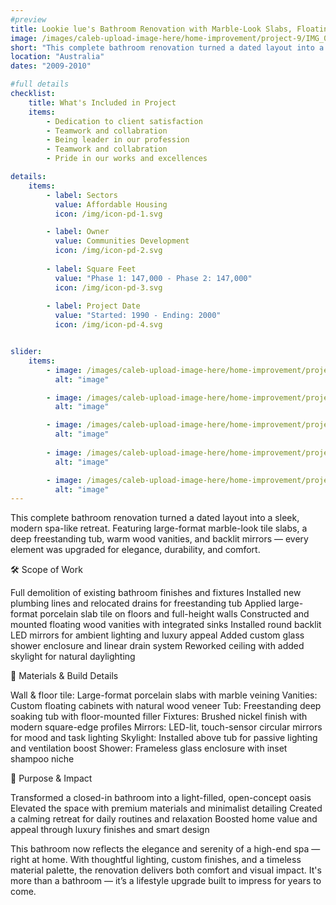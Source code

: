 ```yaml
---
#preview
title: Lookie lue's Bathroom Renovation with Marble-Look Slabs, Floating Vanities & Freestanding Tub
image: /images/caleb-upload-image-here/home-improvement/project-9/IMG_0810.jpeg
short: "This complete bathroom renovation turned a dated layout into a sleek, modern spa-like retreat. Featuring large-format marble-look tile slabs, a deep freestanding tub, warm wood vanities, and backlit mirrors — every element was upgraded for elegance, durability, and comfort."
location: "Australia"
dates: "2009-2010"

#full details
checklist:
    title: What's Included in Project
    items:
        - Dedication to client satisfaction
        - Teamwork and collabration
        - Being leader in our profession
        - Teamwork and collabration
        - Pride in our works and excellences

details:
    items:
        - label: Sectors
          value: Affordable Housing
          icon: /img/icon-pd-1.svg

        - label: Owner
          value: Communities Development
          icon: /img/icon-pd-2.svg
        
        - label: Square Feet
          value: "Phase 1: 147,000 - Phase 2: 147,000"
          icon: /img/icon-pd-3.svg
        
        - label: Project Date
          value: "Started: 1990 - Ending: 2000"
          icon: /img/icon-pd-4.svg


slider: 
    items:
        - image: /images/caleb-upload-image-here/home-improvement/project-9/IMG_7137.jpeg
          alt: "image"

        - image: /images/caleb-upload-image-here/home-improvement/project-9/IMG_7136.jpeg
          alt: "image"

        - image: /images/caleb-upload-image-here/home-improvement/project-9/IMG_0810.jpeg
          alt: "image"
        
        - image: /images/caleb-upload-image-here/home-improvement/project-9/IMG_0808.jpeg
          alt: "image"

        - image: /images/caleb-upload-image-here/home-improvement/project-9/IMG_0807.jpeg
          alt: "image"
---
```


This complete bathroom renovation turned a dated layout into a sleek, modern spa-like retreat. Featuring large-format marble-look tile slabs, a deep freestanding tub, warm wood vanities, and backlit mirrors — every element was upgraded for elegance, durability, and comfort.

🛠️ Scope of Work

Full demolition of existing bathroom finishes and fixtures
Installed new plumbing lines and relocated drains for freestanding tub
Applied large-format porcelain slab tile on floors and full-height walls
Constructed and mounted floating wood vanities with integrated sinks
Installed round backlit LED mirrors for ambient lighting and luxury appeal
Added custom glass shower enclosure and linear drain system
Reworked ceiling with added skylight for natural daylighting

🔧 Materials & Build Details

Wall & floor tile: Large-format porcelain slabs with marble veining
Vanities: Custom floating cabinets with natural wood veneer
Tub: Freestanding deep soaking tub with floor-mounted filler
Fixtures: Brushed nickel finish with modern square-edge profiles
Mirrors: LED-lit, touch-sensor circular mirrors for mood and task lighting
Skylight: Installed above tub for passive lighting and ventilation boost
Shower: Frameless glass enclosure with inset shampoo niche

🎯 Purpose & Impact

Transformed a closed-in bathroom into a light-filled, open-concept oasis
Elevated the space with premium materials and minimalist detailing
Created a calming retreat for daily routines and relaxation
Boosted home value and appeal through luxury finishes and smart design

This bathroom now reflects the elegance and serenity of a high-end spa — right at home. With thoughtful lighting, custom finishes, and a timeless material palette, the renovation delivers both comfort and visual impact. It's more than a bathroom — it’s a lifestyle upgrade built to impress for years to come.